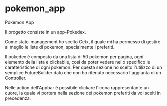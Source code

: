# pokemon_app

Pokemon App

Il progetto consiste in un app-Pokedex. 

Come state-management ho scelto Getx, il quale mi ha permesso di gestire al meglio 
le liste di pokemon, specialmente i preferiti.

Il pokedex è composto da una lista di 50 pokemon per pagina, ogni elemento della lista 
è clickabile, così da poter vedere nello specifico le caratteristiche di ogni pokemon.
Per questa sezione ho scelto l'utilizzo di un semplice FutureBuilder dato che
non ho ritenuto necessario l'aggiunta di un Controller.

Nelle action dell'Appbar è possibile clickare l'icona rappresentante un cuore,
la quale vi porterà nella sezione dei pokemon preferiti da voi scelti in
precedenza.